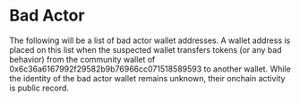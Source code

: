 # Bad Actor

The following will be a list of bad actor wallet addresses. A wallet address is placed on this list when the suspected wallet transfers tokens (or any bad behavior) from the community wallet of 0x6c36a6167992f29582b9b76966cc071518589593 to another wallet. While the identity of the bad actor wallet remains unknown, their onchain activity is public record.
